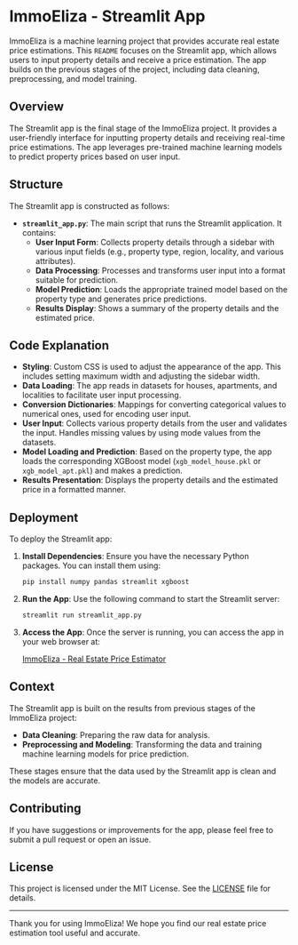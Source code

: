 # ImmoEliza - Streamlit App

ImmoEliza is a machine learning project that provides accurate real estate price estimations. This `README` focuses on the Streamlit app, which allows users to input property details and receive a price estimation. The app builds on the previous stages of the project, including data cleaning, preprocessing, and model training.

## Overview

The Streamlit app is the final stage of the ImmoEliza project. It provides a user-friendly interface for inputting property details and receiving real-time price estimations. The app leverages pre-trained machine learning models to predict property prices based on user input.

## Structure

The Streamlit app is constructed as follows:

- **`streamlit_app.py`**: The main script that runs the Streamlit application. It contains:
  - **User Input Form**: Collects property details through a sidebar with various input fields (e.g., property type, region, locality, and various attributes).
  - **Data Processing**: Processes and transforms user input into a format suitable for prediction.
  - **Model Prediction**: Loads the appropriate trained model based on the property type and generates price predictions.
  - **Results Display**: Shows a summary of the property details and the estimated price.

## Code Explanation

- **Styling**: Custom CSS is used to adjust the appearance of the app. This includes setting maximum width and adjusting the sidebar width.
- **Data Loading**: The app reads in datasets for houses, apartments, and localities to facilitate user input processing.
- **Conversion Dictionaries**: Mappings for converting categorical values to numerical ones, used for encoding user input.
- **User Input**: Collects various property details from the user and validates the input. Handles missing values by using mode values from the datasets.
- **Model Loading and Prediction**: Based on the property type, the app loads the corresponding XGBoost model (`xgb_model_house.pkl` or `xgb_model_apt.pkl`) and makes a prediction.
- **Results Presentation**: Displays the property details and the estimated price in a formatted manner.

## Deployment

To deploy the Streamlit app:

1. **Install Dependencies**: Ensure you have the necessary Python packages. You can install them using:

    ```bash
    pip install numpy pandas streamlit xgboost
    ```

2. **Run the App**: Use the following command to start the Streamlit server:

    ```bash
    streamlit run streamlit_app.py
    ```

3. **Access the App**: Once the server is running, you can access the app in your web browser at:

    [ImmoEliza - Real Estate Price Estimator](https://immo-eliza-belgium.streamlit.app/)

## Context

The Streamlit app is built on the results from previous stages of the ImmoEliza project:

- **Data Cleaning**: Preparing the raw data for analysis.
- **Preprocessing and Modeling**: Transforming the data and training machine learning models for price prediction.

These stages ensure that the data used by the Streamlit app is clean and the models are accurate.

## Contributing

If you have suggestions or improvements for the app, please feel free to submit a pull request or open an issue.

## License

This project is licensed under the MIT License. See the [LICENSE](LICENSE) file for details.

---

Thank you for using ImmoEliza! We hope you find our real estate price estimation tool useful and accurate.
